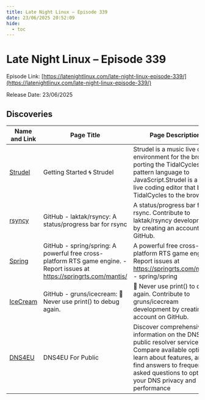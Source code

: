 ```yaml
---
title: Late Night Linux – Episode 339
date: 23/06/2025 20:52:09
hide:
  - toc
---
```


# Late Night Linux – Episode 339

Episode Link: [https://latenightlinux.com/late-night-linux-episode-339/](https://latenightlinux.com/late-night-linux-episode-339/)

Release Date: 23/06/2025

## Discoveries

| Name and Link | Page Title | Page Description |
| ------------- | ---------- | ---------------- |
| [Strudel](https://strudel.cc/workshop/getting-started/) | Getting Started 🌀 Strudel | Strudel is a music live coding environment for the browser, porting the TidalCycles pattern language to JavaScript.Strudel is a music live coding editor that brings TidalCycles to the browser. |
| [rsyncy](https://github.com/laktak/rsyncy) | GitHub - laktak/rsyncy: A status/progress bar for rsync | A status/progress bar for rsync. Contribute to laktak/rsyncy development by creating an account on GitHub. |
| [Spring](https://github.com/spring/spring) | GitHub - spring/spring: A powerful free cross-platform RTS game engine. - Report issues at https://springrts.com/mantis/ | A powerful free cross-platform RTS game engine. - Report issues at https://springrts.com/mantis/ - spring/spring |
| [IceCream](https://github.com/gruns/icecream) | GitHub - gruns/icecream: 🍦 Never use print() to debug again. | 🍦 Never use print() to debug again. Contribute to gruns/icecream development by creating an account on GitHub. |
| [DNS4EU](https://www.joindns4.eu/for-public#resolver-options) | DNS4EU For Public | Discover comprehensive information on the DNS4EU public resolver services. Compare available options, learn about features, and find answers to frequently asked questions to optimize your DNS privacy and performance |